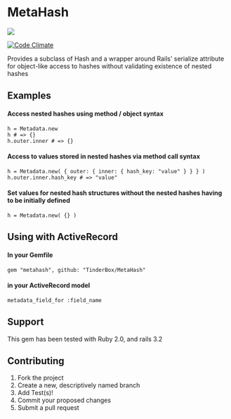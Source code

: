 MetaHash
========

[![](https://ci.solanolabs.com:443/TinderBox/MetaHash/badges/110842.png?badge_token=a5097ea0ff487d291e94285ed9e4c8fabeca5fd1)](https://ci.solanolabs.com:443/TinderBox/MetaHash/suites/110842)

[![Code Climate](https://codeclimate.com/github/NullVoxPopuli/MetaHash/badges/gpa.svg)](https://codeclimate.com/github/NullVoxPopuli/MetaHash)

Provides a subclass of Hash and a wrapper around Rails' serialize attribute for object-like access to hashes without validating existence of nested hashes

##  Examples
#### Access nested hashes using method / object syntax

    h = Metadata.new
    h # => {}
    h.outer.inner # => {}

#### Access to values stored in nested hashes via method call syntax

    h = Metadata.new( { outer: { inner: { hash_key: "value" } } } )
    h.outer.inner.hash_key # => "value"

#### Set values for nested hash structures without the nested hashes having to be initially defined

    h = Metadata.new( {} )

## Using with ActiveRecord

#### In your Gemfile

    gem "metahash", github: "TinderBox/MetaHash"

#### in your ActiveRecord model

    metadata_field_for :field_name


## Support

This gem has been tested with Ruby 2.0, and rails 3.2


## Contributing

1. Fork the project
2. Create a new, descriptively named branch
3. Add Test(s)!
4. Commit your proposed changes
5. Submit a pull request
